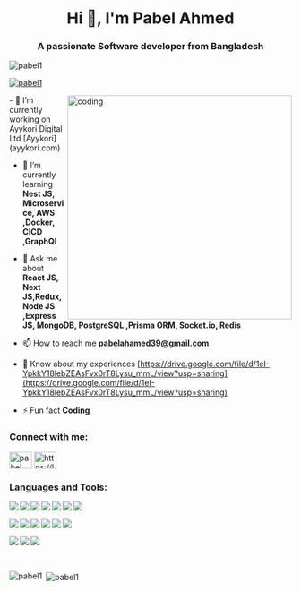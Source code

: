<h1 align="center">Hi 👋, I'm Pabel Ahmed</h1>
<h3 align="center">A passionate Software developer from Bangladesh</h3>

<p align="left"> <img src="https://komarev.com/ghpvc/?username=pabel1&label=Profile%20views&color=0e75b6&style=flat" alt="pabel1" /> </p>

<p align="left"> <a href="https://github.com/ryo-ma/github-profile-trophy"><img src="https://github-profile-trophy.vercel.app/?username=pabel1" alt="pabel1" /></a> </p>
<img align="right" alt="coding" width="400px" src="https://cdn.dribbble.com/users/1162077/screenshots/3848914/programmer.gif">
- 🔭 I’m currently working on Ayykori Digital Ltd [Ayykori](ayykori.com)

- 🌱 I’m currently learning **Nest JS, Microservice, AWS ,Docker, CICD ,GraphQl**

- 💬 Ask me about **React JS, Next JS,Redux, Node JS ,Express JS, MongoDB, PostgreSQL ,Prisma ORM, Socket.io, Redis**

- 📫 How to reach me **pabelahamed39@gmail.com**

- 📄 Know about my experiences [https://drive.google.com/file/d/1eI-YpkkY18lebZEAsFvx0rT8Lysu_mmL/view?usp=sharing](https://drive.google.com/file/d/1eI-YpkkY18lebZEAsFvx0rT8Lysu_mmL/view?usp=sharing)

- ⚡ Fun fact **Coding**

<h3 align="left">Connect with me:</h3>
<p align="left">
<a href="https://dev.to/pabel ahmed" target="blank"><img align="center" src="https://raw.githubusercontent.com/rahuldkjain/github-profile-readme-generator/master/src/images/icons/Social/devto.svg" alt="pabel ahmed" height="30" width="40" /></a>
<a href="https://linkedin.com/in/https://linkedin.com/in/pabel3939" target="blank"><img align="center" src="https://raw.githubusercontent.com/rahuldkjain/github-profile-readme-generator/master/src/images/icons/Social/linked-in-alt.svg" alt="https://linkedin.com/in/pabel3939" height="30" width="40" /></a>
</p>

<h3 align="left">Languages and Tools:</h3>
<img align="left" src="https://img.shields.io/badge/html5-%23E34F26.svg?style=for-the-badge&logo=html5&logoColor=white" />
<img align="left" src="https://img.shields.io/badge/css3-%231572B6.svg?style=for-the-badge&logo=css3&logoColor=white" />
<img align="left" src="https://img.shields.io/badge/bootstrap-%23563D7C.svg?style=for-the-badge&logo=bootstrap&logoColor=white" />
<img align="left" src="https://img.shields.io/badge/tailwindcss-%2338B2AC.svg?style=for-the-badge&logo=tailwind-css&logoColor=white" />
<img align="left" src="https://img.shields.io/badge/javascript-%23323330.svg?style=for-the-badge&logo=javascript&logoColor=%23F7DF1E" />
<img align="left" src="https://img.shields.io/badge/react-%2320232a.svg?style=for-the-badge&logo=react&logoColor=%2361DAFB" />
<img align="left" src="https://img.shields.io/badge/Redux-593D88?style=for-the-badge&logo=redux&logoColor=white" />

 &nbsp;
 
&nbsp;
<img align="left" src="https://img.shields.io/badge/node.js-6DA55F?style=for-the-badge&logo=node.js&logoColor=white" /> 
<img align="left" src="https://img.shields.io/badge/express.js-%23404d59.svg?style=for-the-badge&logo=express&logoColor=%2361DAFB" />
<img align="left" src="https://img.shields.io/badge/MongoDB-%234ea94b.svg?style=for-the-badge&logo=mongodb&logoColor=white" />
<img align="left" src="https://img.shields.io/badge/mysql-%2300f.svg?style=for-the-badge&logo=mysql&logoColor=white" />
<img align="left" src="https://img.shields.io/badge/firebase-%23039BE5.svg?style=for-the-badge&logo=firebase" />
<img align="left" src="https://img.shields.io/badge/heroku-%23430098.svg?style=for-the-badge&logo=heroku&logoColor=white" />
 &nbsp;

 
<img align="left" src="https://img.shields.io/badge/netlify-%23000000.svg?style=for-the-badge&logo=netlify&logoColor=#00C7B7" />
<img align="left" src="https://img.shields.io/badge/figma-%23F24E1E.svg?style=for-the-badge&logo=figma&logoColor=white" />
<img align="left" src="https://img.shields.io/badge/git-%23F05033.svg?style=for-the-badge&logo=git&logoColor=white" />
&nbsp;

&nbsp;



<p><img align="left" src="https://github-readme-stats.vercel.app/api/top-langs?username=pabel1&show_icons=true&locale=en&layout=compact" alt="pabel1" /></p>

<p>&nbsp;<img align="center" src="https://github-readme-stats.vercel.app/api?username=pabel1&show_icons=true&locale=en" alt="pabel1" /></p>
